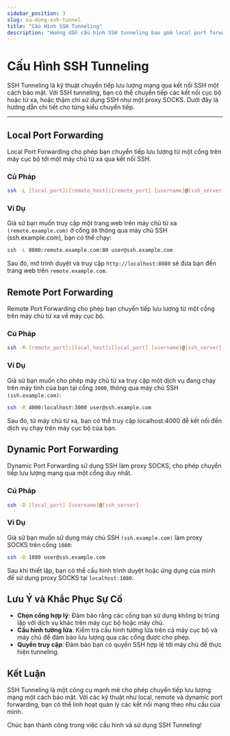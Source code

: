 ```yaml
---
sidebar_position: 3
slug: su-dung-ssh-tunnel
title: "Cấu Hình SSH Tunneling"
description: "Hướng dẫn cấu hình SSH tunneling bao gồm local port forwarding, remote port forwarding và dynamic port forwarding."
---
```


# Cấu Hình SSH Tunneling

SSH Tunneling là kỹ thuật chuyển tiếp lưu lượng mạng qua kết nối SSH một cách bảo mật. Với SSH tunneling, bạn có thể chuyển tiếp các kết nối cục bộ hoặc từ xa, hoặc thậm chí sử dụng SSH như một proxy SOCKS. Dưới đây là hướng dẫn chi tiết cho từng kiểu chuyển tiếp.

---

## Local Port Forwarding

Local Port Forwarding cho phép bạn chuyển tiếp lưu lượng từ một cổng trên máy cục bộ tới một máy chủ từ xa qua kết nối SSH.

### Cú Pháp

```bash
ssh -L [local_port]:[remote_host]:[remote_port] [username]@[ssh_server]
```

### Ví Dụ

Giả sử bạn muốn truy cập một trang web trên máy chủ từ xa `(remote.example.com)` ở cổng `80` thông qua máy chủ SSH (ssh.example.com), bạn có thể chạy:
```bash
ssh -L 8080:remote.example.com:80 user@ssh.example.com
```

Sau đó, mở trình duyệt và truy cập `http://localhost:8080` sẽ đưa bạn đến trang web trên `remote.example.com`.

## Remote Port Forwarding

Remote Port Forwarding cho phép bạn chuyển tiếp lưu lượng từ một cổng trên máy chủ từ xa về máy cục bộ.

### Cú Pháp

```bash
ssh -R [remote_port]:[local_host]:[local_port] [username]@[ssh_server]
```

### Ví Dụ

Giả sử bạn muốn cho phép máy chủ từ xa truy cập một dịch vụ đang chạy trên máy tính của bạn tại cổng `3000`, thông qua máy chủ SSH `(ssh.example.com)`:
```bash
ssh -R 4000:localhost:3000 user@ssh.example.com
```
Sau đó, từ máy chủ từ xa, bạn có thể truy cập localhost:4000 để kết nối đến dịch vụ chạy trên máy cục bộ của bạn.

## Dynamic Port Forwarding

Dynamic Port Forwarding sử dụng SSH làm proxy SOCKS, cho phép chuyển tiếp lưu lượng mạng qua một cổng duy nhất.
### Cú Pháp

```bash
ssh -D [local_port] [username]@[ssh_server]
```

### Ví Dụ

Giả sử bạn muốn sử dụng máy chủ SSH `(ssh.example.com)` làm proxy SOCKS trên cổng `1080`:
```bash
ssh -D 1080 user@ssh.example.com
```
Sau khi thiết lập, bạn có thể cấu hình trình duyệt hoặc ứng dụng của mình để sử dụng proxy SOCKS tại `localhost:1080`.

## Lưu Ý và Khắc Phục Sự Cố
- **Chọn cổng hợp lý**: Đảm bảo rằng các cổng bạn sử dụng không bị trùng lặp với dịch vụ khác trên máy cục bộ hoặc máy chủ.
- **Cấu hình tường lửa**: Kiểm tra cấu hình tường lửa trên cả máy cục bộ và máy chủ để đảm bảo lưu lượng qua các cổng được cho phép.
- **Quyền truy cập**: Đảm bảo bạn có quyền SSH hợp lệ tới máy chủ để thực hiện tunneling.

## Kết Luận
SSH Tunneling là một công cụ mạnh mẽ cho phép chuyển tiếp lưu lượng mạng một cách bảo mật. Với các kỹ thuật như local, remote và dynamic port forwarding, bạn có thể linh hoạt quản lý các kết nối mạng theo nhu cầu của mình.

Chúc bạn thành công trong việc cấu hình và sử dụng SSH Tunneling!